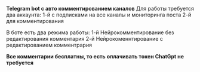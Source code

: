 **Telegram bot с авто комментированием каналов**
Для работы требуется два аккаунта:
1-й с подписками на все каналы и мониторинга поста
2-й для комментирования

В боте есть два режима работы:
1-й Нейрокомментирование без редактирования комментария
2-й Нейрокоменнтирование с редактированием комментрария

**Все комментарии бесплатны, то есть оплачивать токен ChatGpt не требуется**
